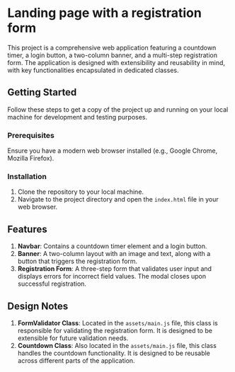 # Landing page with a registration form

This project is a comprehensive web application featuring a countdown timer, a login button, a two-column banner, and a multi-step registration form. The application is designed with extensibility and reusability in mind, with key functionalities encapsulated in dedicated classes.

## Getting Started

Follow these steps to get a copy of the project up and running on your local machine for development and testing purposes.

### Prerequisites

Ensure you have a modern web browser installed (e.g., Google Chrome, Mozilla Firefox).

### Installation

1. Clone the repository to your local machine.
2. Navigate to the project directory and open the `index.html` file in your web browser.

## Features

1. **Navbar**: Contains a countdown timer element and a login button.
2. **Banner**: A two-column layout with an image and text, along with a button that triggers the registration form.
3. **Registration Form**: A three-step form that validates user input and displays errors for incorrect field values. The modal closes upon successful registration.

## Design Notes

1. **FormValidator Class**: Located in the `assets/main.js` file, this class is responsible for validating the registration form. It is designed to be extensible for future validation needs.
2. **Countdown Class**: Also located in the `assets/main.js` file, this class handles the countdown functionality. It is designed to be reusable across different parts of the application.